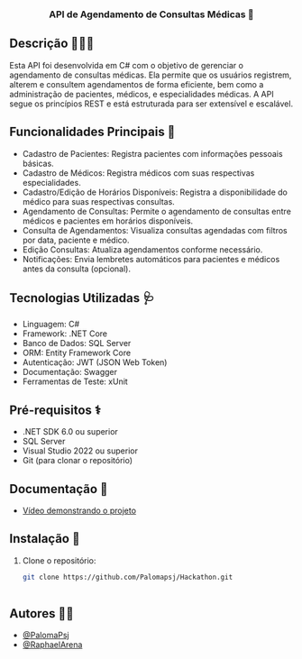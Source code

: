 ### <div align="center">API de Agendamento de Consultas Médicas 💉 </div>  


## Descrição 👨🏽‍⚕️
Esta API foi desenvolvida em C# com o objetivo de gerenciar o agendamento de consultas médicas. Ela permite que os usuários registrem, alterem e consultem agendamentos de forma eficiente, bem como a administração de pacientes, médicos, e especialidades médicas. A API segue os princípios REST e está estruturada para ser extensível e escalável.

## Funcionalidades Principais 💊
- Cadastro de Pacientes: Registra pacientes com informações pessoais básicas.
- Cadastro de Médicos: Registra médicos com suas respectivas especialidades.
- Cadastro/Edição de Horários Disponíveis: Registra a disponibilidade do médico para suas respectivas consultas.
- Agendamento de Consultas: Permite o agendamento de consultas entre médicos e pacientes em horários disponíveis.
- Consulta de Agendamentos: Visualiza consultas agendadas com filtros por data, paciente e médico.
- Edição Consultas: Atualiza agendamentos conforme necessário.
- Notificações: Envia lembretes automáticos para pacientes e médicos antes da consulta (opcional).


## Tecnologias Utilizadas 🩺
- Linguagem: C#
- Framework: .NET Core
- Banco de Dados: SQL Server
- ORM: Entity Framework Core
- Autenticação: JWT (JSON Web Token)
- Documentação: Swagger
- Ferramentas de Teste: xUnit

## Pré-requisitos ⚕️
- .NET SDK 6.0 ou superior
- SQL Server
- Visual Studio 2022 ou superior
- Git (para clonar o repositório)

## Documentação 📃
- [Vídeo demonstrando o projeto](https://youtu.be/-b77WFcbVKE)

## Instalação 🔁
1. Clone o repositório:
   ```bash
   git clone https://github.com/Palomapsj/Hackathon.git
  

## Autores ✍🏽
- [@PalomaPsj](https://github.com/palomapsj)
- [@RaphaelArena](https://github.com/raphaelarena)
